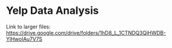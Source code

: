 # Yelp Data Analysis

Link to larger files:
https://drive.google.com/drive/folders/1hD8_L_1CTNDQ3QjHWDB-YlHwoIAu7V7S
